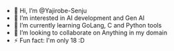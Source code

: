 - 👋 Hi, I’m @Yajirobe-Senju
- 👀 I’m interested in AI development and Gen AI
- 🌱 I’m currently learning GoLang, C and Python tools
- 💞️ I’m looking to collaborate on Anything in my domain
- ⚡ Fun fact: I'm only 18 :D

<!---
Yajirobe-Senju/Yajirobe-Senju is a ✨ special ✨ repository because its `README.md` (this file) appears on your GitHub profile.
You can click the Preview link to take a look at your changes.
--->
